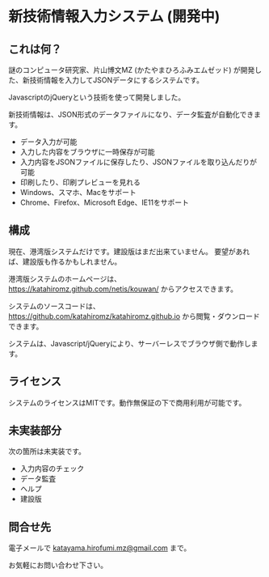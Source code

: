 # 新技術情報入力システム (開発中)

## これは何？

謎のコンピュータ研究家、片山博文MZ (かたやまひろふみエムゼッド) が開発した、新技術情報を入力してJSONデータにするシステムです。

JavascriptのjQueryという技術を使って開発しました。

新技術情報は、JSON形式のデータファイルになり、データ監査が自動化できます。

- データ入力が可能
- 入力した内容をブラウザに一時保存が可能
- 入力内容をJSONファイルに保存したり、JSONファイルを取り込んだりが可能
- 印刷したり、印刷プレビューを見れる
- Windows、スマホ、Macをサポート
- Chrome、Firefox、Microsoft Edge、IE11をサポート

## 構成

現在、港湾版システムだけです。建設版はまだ出来ていません。
要望があれば、建設版も作るかもしれません。

港湾版システムのホームページは、https://katahiromz.github.com/netis/kouwan/ からアクセスできます。

システムのソースコードは、https://github.com/katahiromz/katahiromz.github.io から閲覧・ダウンロードできます。

システムは、Javascript/jQueryにより、サーバーレスでブラウザ側で動作します。

## ライセンス

システムのライセンスはMITです。動作無保証の下で商用利用が可能です。

## 未実装部分

次の箇所は未実装です。

- 入力内容のチェック
- データ監査
- ヘルプ
- 建設版

## 問合せ先

電子メールで katayama.hirofumi.mz@gmail.com まで。

お気軽にお問い合わせ下さい。
